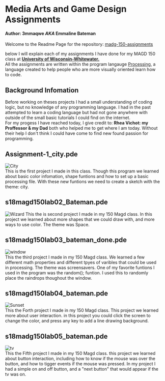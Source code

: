# Media Arts and Game Design Assignments
#### Author: 3mmaqwe _AKA_ Emmaline Bateman  
Welcome to the Readme Page for the repository: [madg-150-assignments](https://github.com/3mmaqwe/madg-150-asssignments)

  below I will explain each of my assignments I have done for my MAGD 150 class at [**University of Wisconsin-Whitewater.**](http://www.uww.edu/)  
All the assignments are written within the program langauge [Processing](https://processing.org/), a language created to help people who are more visually oriented learn how to code.   

 ## Background Infomation  
 Before working on theses projects I had a small understanding of coding logic, but no knowledge of any programming language. I had in the past attempted to learn a coding language but had not gone anywhere with outside of the small basic tutorials I could find on the internet.   
 For my progess I have reached today, I give credit to: **Rhea Vichot: my Proffessor & my Dad** both who helped me to get where I am today. Without their help I don't think I could have come to find new found passion for programming.   
 
  ## Assignment-1_city.pde  
 ![City](https://i.imgur.com/BKlo0mS.png)  
 This is the first project I made in this class. Though this program we learned about basic color infomation, shape funtions and how to set up a basic processing file. With these new funtions we need to create a sketch with the theme: city.   
 
  ## s18magd150lab02_Bateman.pde  
 ![Wizard](https://i.imgur.com/ZZmTYM4.png)
 This the is second project I made in my 150 Magd class. In this project we learned about more shapes that we could draw with, and more ways to use color. The theme was Space.    
 ## s18madg150lab03_bateman_done.pde  
 ![window](https://media.giphy.com/media/oHwxcWhY9TeC94n2Sc/giphy-downsized-large.gif)  
 This the third project I made in my 150 Magd class. We learned a few different math properties and different tpyes of varibles that could be used in processing. The theme was screensavers. One of my favorite funtions I used in the program was the random(); funtion. I used this to randomly place the raindrops thoughout the window.   
 ## s18magd150lab04_bateman.pde  
 ![Sunset](https://media.giphy.com/media/30248Td2PHEWWzozJe/giphy.gif)  
  This the Forth project I made in my 150 Magd class. This project we learned more about user interaction. in this project you could click the screen to change the color, and press any key to add a line drawing background.   
 ## s18madg150lab05_bateman.pde  
 ![tv](https://media.giphy.com/media/lKMRqZHbdMHrEm4GFa/giphy.gif)  
  This the Fifth project I made in my 150 Magd class. this project we learned about button interaction, including how to know if the mouse was over the button, and how to tigger events if the mouse was pressed. In my project I had a simple on and off button, and a "next button" that would appear if the tv was on.   

 

